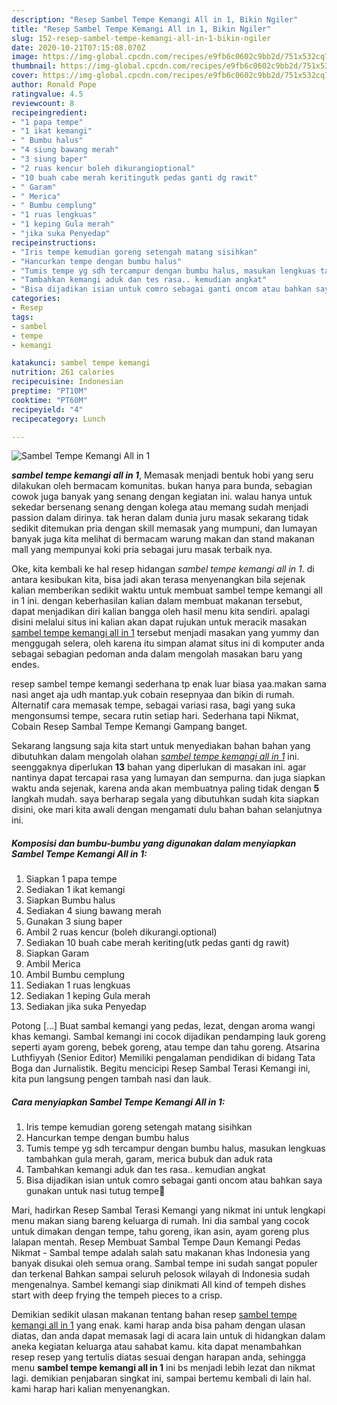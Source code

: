 ```yaml
---
description: "Resep Sambel Tempe Kemangi All in 1, Bikin Ngiler"
title: "Resep Sambel Tempe Kemangi All in 1, Bikin Ngiler"
slug: 152-resep-sambel-tempe-kemangi-all-in-1-bikin-ngiler
date: 2020-10-21T07:15:08.070Z
image: https://img-global.cpcdn.com/recipes/e9fb6c0602c9bb2d/751x532cq70/sambel-tempe-kemangi-all-in-1-foto-resep-utama.jpg
thumbnail: https://img-global.cpcdn.com/recipes/e9fb6c0602c9bb2d/751x532cq70/sambel-tempe-kemangi-all-in-1-foto-resep-utama.jpg
cover: https://img-global.cpcdn.com/recipes/e9fb6c0602c9bb2d/751x532cq70/sambel-tempe-kemangi-all-in-1-foto-resep-utama.jpg
author: Ronald Pope
ratingvalue: 4.5
reviewcount: 8
recipeingredient:
- "1 papa tempe"
- "1 ikat kemangi"
- " Bumbu halus"
- "4 siung bawang merah"
- "3 siung baper"
- "2 ruas kencur boleh dikurangioptional"
- "10 buah cabe merah keritingutk pedas ganti dg rawit"
- " Garam"
- " Merica"
- " Bumbu cemplung"
- "1 ruas lengkuas"
- "1 keping Gula merah"
- "jika suka Penyedap"
recipeinstructions:
- "Iris tempe kemudian goreng setengah matang sisihkan"
- "Hancurkan tempe dengan bumbu halus"
- "Tumis tempe yg sdh tercampur dengan bumbu halus, masukan lengkuas tambahkan gula merah, garam, merica bubuk dan aduk rata"
- "Tambahkan kemangi aduk dan tes rasa.. kemudian angkat"
- "Bisa dijadikan isian untuk comro sebagai ganti oncom atau bahkan saya gunakan untuk nasi tutug tempe🥰"
categories:
- Resep
tags:
- sambel
- tempe
- kemangi

katakunci: sambel tempe kemangi 
nutrition: 261 calories
recipecuisine: Indonesian
preptime: "PT10M"
cooktime: "PT60M"
recipeyield: "4"
recipecategory: Lunch

---
```



![Sambel Tempe Kemangi All in 1](https://img-global.cpcdn.com/recipes/e9fb6c0602c9bb2d/751x532cq70/sambel-tempe-kemangi-all-in-1-foto-resep-utama.jpg)

<b><i>sambel tempe kemangi all in 1</i></b>, Memasak menjadi bentuk hobi yang seru dilakukan oleh bermacam komunitas. bukan hanya para bunda, sebagian cowok juga banyak yang senang dengan kegiatan ini. walau hanya untuk sekedar bersenang senang dengan kolega atau memang sudah menjadi passion dalam dirinya. tak heran dalam dunia juru masak sekarang tidak sedikit ditemukan pria dengan skill memasak yang mumpuni, dan lumayan banyak juga kita melihat di bermacam warung makan dan stand makanan mall yang mempunyai koki pria sebagai juru masak terbaik nya.

Oke, kita kembali ke hal resep hidangan <i>sambel tempe kemangi all in 1</i>. di antara kesibukan kita, bisa jadi akan terasa menyenangkan bila sejenak kalian memberikan sedikit waktu untuk membuat sambel tempe kemangi all in 1 ini. dengan keberhasilan kalian dalam membuat makanan tersebut, dapat menjadikan diri kalian bangga oleh hasil menu kita sendiri. apalagi disini melalui situs ini kalian akan dapat rujukan untuk meracik masakan <u>sambel tempe kemangi all in 1</u> tersebut menjadi masakan yang yummy dan menggugah selera, oleh karena itu simpan alamat situs ini di komputer anda sebagai sebagian pedoman anda dalam mengolah masakan baru yang endes.

resep sambel tempe kemangi sederhana tp enak luar biasa yaa.makan sama nasi anget aja udh mantap.yuk cobain resepnyaa dan bikin di rumah. Alternatif cara memasak tempe, sebagai variasi rasa, bagi yang suka mengonsumsi tempe, secara rutin setiap hari. Sederhana tapi Nikmat, Cobain Resep Sambal Tempe Kemangi Gampang banget.


Sekarang langsung saja kita start untuk menyediakan bahan bahan yang dibutuhkan dalam mengolah olahan <u><i>sambel tempe kemangi all in 1</i></u> ini. seenggaknya diperlukan <b>13</b> bahan yang diperlukan di masakan ini. agar nantinya dapat tercapai rasa yang lumayan dan sempurna. dan juga siapkan waktu anda sejenak, karena anda akan membuatnya paling tidak dengan <b>5</b> langkah mudah. saya berharap segala yang dibutuhkan sudah kita siapkan disini, oke mari kita awali dengan mengamati dulu bahan bahan selanjutnya ini.

<!--inarticleads1-->

##### Komposisi dan bumbu-bumbu yang digunakan dalam menyiapkan Sambel Tempe Kemangi All in 1:

1. Siapkan 1 papa tempe
1. Sediakan 1 ikat kemangi
1. Siapkan  Bumbu halus
1. Sediakan 4 siung bawang merah
1. Gunakan 3 siung baper
1. Ambil 2 ruas kencur (boleh dikurangi.optional)
1. Sediakan 10 buah cabe merah keriting(utk pedas ganti dg rawit)
1. Siapkan  Garam
1. Ambil  Merica
1. Ambil  Bumbu cemplung
1. Sediakan 1 ruas lengkuas
1. Sediakan 1 keping Gula merah
1. Sediakan jika suka Penyedap


Potong […] Buat sambal kemangi yang pedas, lezat, dengan aroma wangi khas kemangi. Sambal kemangi ini cocok dijadikan pendamping lauk goreng seperti ayam goreng, bebek goreng, atau tempe dan tahu goreng. Atsarina Luthfiyyah (Senior Editor) Memiliki pengalaman pendidikan di bidang Tata Boga dan Jurnalistik. Begitu mencicipi Resep Sambal Terasi Kemangi ini, kita pun langsung pengen tambah nasi dan lauk. 

<!--inarticleads2-->

##### Cara menyiapkan Sambel Tempe Kemangi All in 1:

1. Iris tempe kemudian goreng setengah matang sisihkan
1. Hancurkan tempe dengan bumbu halus
1. Tumis tempe yg sdh tercampur dengan bumbu halus, masukan lengkuas tambahkan gula merah, garam, merica bubuk dan aduk rata
1. Tambahkan kemangi aduk dan tes rasa.. kemudian angkat
1. Bisa dijadikan isian untuk comro sebagai ganti oncom atau bahkan saya gunakan untuk nasi tutug tempe🥰


Mari, hadirkan Resep Sambal Terasi Kemangi yang nikmat ini untuk lengkapi menu makan siang bareng keluarga di rumah. Ini dia sambal yang cocok untuk dimakan dengan tempe, tahu goreng, ikan asin, ayam goreng plus lalapan mentah. Resep Membuat Sambal Tempe Daun Kemangi Pedas Nikmat - Sambal tempe adalah salah satu makanan khas Indonesia yang banyak disukai oleh semua orang. Sambal tempe ini sudah sangat populer dan terkenal Bahkan sampai seluruh pelosok wilayah di Indonesia sudah mengenalnya. Sambel kemangi siap dinikmati All kind of tempeh dishes start with deep frying the tempeh pieces to a crisp. 

Demikian sedikit ulasan makanan tentang bahan resep <u>sambel tempe kemangi all in 1</u> yang enak. kami harap anda bisa paham dengan ulasan diatas, dan anda dapat memasak lagi di acara lain untuk di hidangkan dalam aneka kegiatan keluarga atau sahabat kamu. kita dapat menambahkan resep resep yang tertulis diatas sesuai dengan harapan anda, sehingga menu <b>sambel tempe kemangi all in 1</b> ini bs menjadi lebih lezat dan nikmat lagi. demikian penjabaran singkat ini, sampai bertemu kembali di lain hal. kami harap hari kalian menyenangkan.
